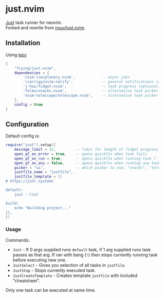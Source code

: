 # just.nvim
[Just](https://github.com/fcying/just.nvim) task runner for neovim.  
Forked and rewrite from [nxuv/just.nvim](https://github.com/nxuv/just.nvim).

## Installation
Using [lazy](https://github.com/folke/lazy.nvim)
```lua
{
    "fcying/just.nvim",
    dependencies = {
        'nvim-lua/plenary.nvim',            -- async jobs
        'rcarriga/nvim-notify',             -- general notifications (optional)
        'j-hui/fidget.nvim',                -- task progress (optional)
        'folke/snacks.nvim',                -- alternative task picker (optional)
        'nvim-telescope/telescope.nvim',    -- alternative task picker (optional)
    },
    config = true
}
```

## Configuration
Default config is:
```lua
require("just").setup({
    message_limit = 32,         -- limit for length of fidget progress message
    open_qf_on_error = true,    -- opens quickfix when task fails
    open_qf_on_run = true,      -- opens quickfix when running task (`:Just`)
    open_qf_on_any = false,     -- opens quickfix when running any task (overrides other open_qf options)
    picker = "ui",              -- which picker to use: "snacks", "telescope", or "ui"
    justfile_name = "justfile",
    justfile_template = [[
# https://just.systems

default:
    just --list

build:
    echo "Building project..."
]],
})
```

### Usage
Commands:
- `Just` - If 0 args supplied runs `default` task, if 1 arg supplied runs task passes as that arg. If ran with bang (`!`) then stops currently running task before executing new one.
- `JustSelect` - Gives you selection of all tasks in `justfile`.
- `JustStop` - Stops currently executed task.
- `JustCreateTemplate` - Creates template `justfile` with included "cheatsheet".

Only one task can be executed at same time.
